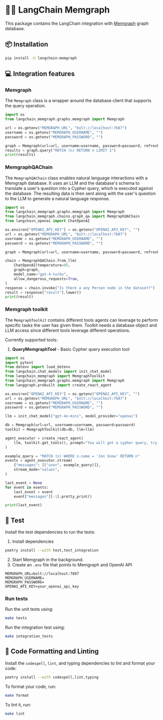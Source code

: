 # 🦜️🔗 LangChain Memgraph

This package contains the LangChain integration with [Memgraph](https://memgraph.com/) graph database.

## 📦 Installation

```bash
pip install -U langchain-memgraph
```

## 💻 Integration features

### Memgraph

The `Memgraph` class is a wrapper around the database client that supports the
query operation.

```python
import os
from langchain_memgraph.graphs.memgraph import Memgraph

url = os.getenv("MEMGRAPH_URL", "bolt://localhost:7687")
username = os.getenv("MEMGRAPH_USERNAME", "")
password = os.getenv("MEMGRAPH_PASSWORD", "")

graph = Memgraph(url=url, username=username, password=password, refresh_schema=False)
results = graph.query("MATCH (n) RETURN n LIMIT 1")
print(results)
```

### MemgraphQAChain

The `MemgraphQAChain` class enables natural language interactions with a Memgraph database.
It uses an LLM and the database's schema to translate a user's question into a Cypher query, which is executed against the database.
The resulting data is then sent along with the user's question to the LLM to generate a natural language response.

```python
import os
from langchain_memgraph.graphs.memgraph import Memgraph
from langchain_memgraph.chains.graph_qa import MemgraphQAChain
from langchain_openai import ChatOpenAI

os.environ["OPENAI_API_KEY"] = os.getenv("OPENAI_API_KEY", "")
url = os.getenv("MEMGRAPH_URL", "bolt://localhost:7687")
username = os.getenv("MEMGRAPH_USERNAME", "")
password = os.getenv("MEMGRAPH_PASSWORD", "")

graph = Memgraph(url=url, username=username, password=password, refresh_schema=False)

chain = MemgraphQAChain.from_llm(
    ChatOpenAI(temperature=0),
    graph=graph,
    model_name="gpt-4-turbo",
    allow_dangerous_requests=True,
)
response = chain.invoke("Is there a any Person node in the dataset?")
result = response["result"].lower()
print(result)
```

### Memgraph toolkit

The `MemgraphToolkit` contains different tools agents can leverage to perform specific tasks the user has given them. Toolkit
needs a database object and LLM access since different tools leverage different operations.

Currently supported tools:

1. **QueryMemgraphTool** - Basic Cypher query execution tool

```python
import os
import pytest
from dotenv import load_dotenv
from langchain.chat_models import init_chat_model
from langchain_memgraph import MemgraphToolkit
from langchain_memgraph.graphs.memgraph import Memgraph
from langgraph.prebuilt import create_react_agent

os.environ["OPENAI_API_KEY"] = os.getenv("OPENAI_API_KEY", "")
url = os.getenv("MEMGRAPH_URL", "bolt://localhost:7687")
username = os.getenv("MEMGRAPH_USERNAME", "")
password = os.getenv("MEMGRAPH_PASSWORD", "")

llm = init_chat_model("gpt-4o-mini", model_provider="openai")

db = Memgraph(url=url, username=username, password=password)
toolkit = MemgraphToolkit(db=db, llm=llm)

agent_executor = create_react_agent(
    llm, toolkit.get_tools(), prompt="You will get a cypher query, try to execute it on the Memgraph database."
)

example_query = "MATCH (n) WHERE n.name = 'Jon Snow' RETURN n"
events = agent_executor.stream(
    {"messages": [("user", example_query)]},
    stream_mode="values",
)

last_event = None
for event in events:
    last_event = event
    event["messages"][-1].pretty_print()

print(last_event)

```

## 🧪 Test

Install the test dependencies to run the tests:

1. Install dependencies

```bash
poetry install --with test,test_integration
```

2. Start Memgraph in the background.
3. Create an `.env` file that points to Memgraph and OpenAI API

```
MEMGRAPH_URL=bolt://localhost:7687
MEMGRAPH_USERNAME=
MEMGRAPH_PASSWORD=
OPENAI_API_KEY=your_openai_api_key
```

### Run tests

Run the unit tests using:

```bash
make tests
```

Run the integration test using:

```bash
make integration_tests
```

## 🧹 Code Formatting and Linting

Install the `codespell`, `lint`, and typing dependencies to lint and format your code:

```bash
poetry install --with codespell,lint,typing
```

To format your code, run:

```bash
make format
```

To lint it, run:

```bash
make lint
```
